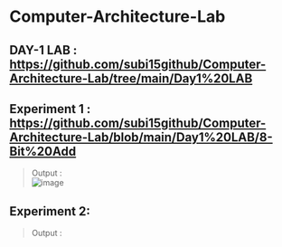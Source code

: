 # Computer-Architecture-Lab
## DAY-1 LAB : https://github.com/subi15github/Computer-Architecture-Lab/tree/main/Day1%20LAB
## Experiment 1 : https://github.com/subi15github/Computer-Architecture-Lab/blob/main/Day1%20LAB/8-Bit%20Add<br/>
> Output : <br/>
> ![image](https://user-images.githubusercontent.com/113248863/193626478-1582c554-f845-4bd1-b34a-c1258999b6d9.png)<br/>
 ## Experiment 2:
> Output :
